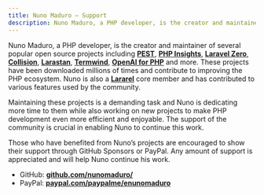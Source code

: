 ```yaml
---
title: Nuno Maduro — Support
description: Nuno Maduro, a PHP developer, is the creator and maintainer of several popular open source projects
---
```


Nuno Maduro, a PHP developer, is the creator and maintainer of several popular open source projects including **[PEST](https://pestphp.com)**, **[PHP Insights](https://github.com/nunomaduro/phpinsights)**, **[Laravel Zero](https://github.com/laravel-zero/laravel-zero)**, **[Collision](https://github.com/nunomaduro/collision)**, **[Larastan](https://github.com/nunomaduro/larastan)**,  **[Termwind](https://github.com/nunomaduro/termwind)**, **[OpenAI for PHP](github.com/openai-php)** and more. These projects have been downloaded millions of times and contribute to improving the PHP ecosystem. Nuno is also a **[Lararel](https://laravel.com/)** core member and has contributed to various features used by the community.

Maintaining these projects is a demanding task and Nuno is dedicating more time to them while also working on new projects to make PHP development even more efficient and enjoyable. The support of the community is crucial in enabling Nuno to continue this work.

Those who have benefited from Nuno’s projects are encouraged to show their support through GitHub Sponsors or PayPal. Any amount of support is appreciated and will help Nuno continue his work.

- GitHub: **[github.com/nunomaduro/](https://github.com/nunomaduro/)**
- PayPal: **[paypal.com/paypalme/enunomaduro](https://paypal.com/paypalme/enunomaduro)**
